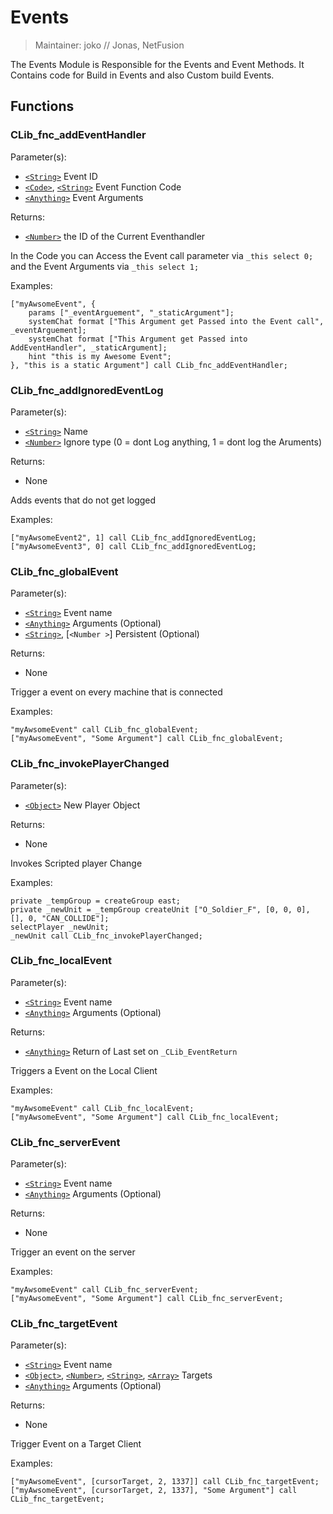 # Events

> Maintainer: joko // Jonas, NetFusion

The Events Module is Responsible for the Events and Event Methods.
It Contains code for Build in Events and also Custom build Events.
## Functions
### CLib_fnc_addEventHandler

Parameter(s):
* [`<String>`] Event ID
* [`<Code>`], [`<String>`] Event Function Code
* [`<Anything>`] Event Arguments

Returns:
* [`<Number>`] the ID of the Current Eventhandler

In the Code you can Access the Event call parameter via `_this select 0;` and the Event Arguments via `_this select 1;`

Examples:

```sqf
["myAwsomeEvent", {
    params ["_eventArguement", "_staticArgument"];
    systemChat format ["This Argument get Passed into the Event call", _eventArguement];
    systemChat format ["This Argument get Passed into AddEventHandler", _staticArgument];
    hint "this is my Awesome Event";
}, "this is a static Argument"] call CLib_fnc_addEventHandler;
```

### CLib_fnc_addIgnoredEventLog

Parameter(s):
* [`<String>`] Name
* [`<Number>`] Ignore type (0 = dont Log anything, 1 = dont log the Aruments)

Returns:
* None

Adds events that do not get logged

Examples:

```sqf
["myAwsomeEvent2", 1] call CLib_fnc_addIgnoredEventLog;
["myAwsomeEvent3", 0] call CLib_fnc_addIgnoredEventLog;
```

### CLib_fnc_globalEvent

Parameter(s):
* [`<String>`] Event name
* [`<Anything>`] Arguments (Optional)
* [`<String>`], [`<Number >`] Persistent (Optional)

Returns:
* None

Trigger a event on every machine that is connected

Examples:

```sqf
"myAwsomeEvent" call CLib_fnc_globalEvent;
["myAwsomeEvent", "Some Argument"] call CLib_fnc_globalEvent;
```

### CLib_fnc_invokePlayerChanged

Parameter(s):
* [`<Object>`] New Player Object

Returns:
* None

Invokes Scripted player Change

Examples:

```sqf
private _tempGroup = createGroup east;
private _newUnit = _tempGroup createUnit ["O_Soldier_F", [0, 0, 0], [], 0, "CAN_COLLIDE"];
selectPlayer _newUnit;
_newUnit call CLib_fnc_invokePlayerChanged;
```

### CLib_fnc_localEvent

Parameter(s):
* [`<String>`] Event name
* [`<Anything>`] Arguments (Optional)

Returns:
* [`<Anything>`] Return of Last set on `_CLib_EventReturn`

Triggers a Event on the Local Client

Examples:

```sqf
"myAwsomeEvent" call CLib_fnc_localEvent;
["myAwsomeEvent", "Some Argument"] call CLib_fnc_localEvent;
```

### CLib_fnc_serverEvent

Parameter(s):
* [`<String>`] Event name
* [`<Anything>`] Arguments (Optional)

Returns:
* None

Trigger an event on the server

Examples:

```sqf
"myAwsomeEvent" call CLib_fnc_serverEvent;
["myAwsomeEvent", "Some Argument"] call CLib_fnc_serverEvent;

```

### CLib_fnc_targetEvent

Parameter(s):
* [`<String>`] Event name
* [`<Object>`], [`<Number>`], [`<String>`], [`<Array>`] Targets
* [`<Anything>`] Arguments (Optional)

Returns:
* None

Trigger Event on a Target Client

Examples:

```sqf
["myAwsomeEvent", [cursorTarget, 2, 1337]] call CLib_fnc_targetEvent;
["myAwsomeEvent", [cursorTarget, 2, 1337], "Some Argument"] call CLib_fnc_targetEvent;
```

[`<Control>`]: https://community.bistudio.com/wiki/Control
[`<Anything>`]: https://community.bistudio.com/wiki/Anything
[`<Config>`]: https://community.bistudio.com/wiki/Config
[`<Object>`]: https://community.bistudio.com/wiki/Object
[`<String>`]: https://community.bistudio.com/wiki/String
[`<Number>`]: https://community.bistudio.com/wiki/Number
[`<Array>`]: https://community.bistudio.com/wiki/Array
[`<Position>`]: https://community.bistudio.com/wiki/Position
[`<Color>`]: https://community.bistudio.com/wiki/Color
[`<Boolean>`]: https://community.bistudio.com/wiki/Boolean
[`<Code>`]: https://community.bistudio.com/wiki/Code
[`<Group>`]: https://community.bistudio.com/wiki/Group
[`<Location>`]: https://community.bistudio.com/wiki/Location
[`<Structured Text>`]: https://community.bistudio.com/wiki/Structured_Text
[`<Waypoint>`]: https://community.bistudio.com/wiki/Waypoint
[`<Task>`]: https://community.bistudio.com/wiki/Task
